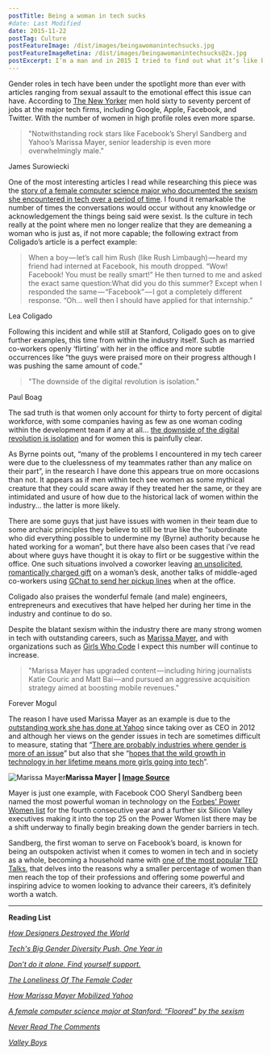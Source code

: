 ```yaml
---
postTitle: Being a woman in tech sucks
#date: Last Modified
date: 2015-11-22
postTag: Culture
postFeatureImage: /dist/images/beingawomanintechsucks.jpg
postFeatureImageRetina: /dist/images/beingawomanintechsucks@2x.jpg
postExcerpt: I’m a man and in 2015 I tried to find out what it’s like being a woman in the tech industry. Are these gender issues really as bad as people think?
---
```


Gender roles in tech have been under the spotlight more than ever with articles ranging from sexual assault to the emotional effect this issue can have. According to [The New Yorker](https://www.newyorker.com/magazine/2014/11/24/valley-boys) men hold sixty to seventy percent of jobs at the major tech firms, including Google, Apple, Facebook, and Twitter. With the number of women in high profile roles even more sparse.

> "Notwithstanding rock stars like Facebook’s Sheryl Sandberg and Yahoo’s Marissa Mayer, senior leadership is even more overwhelmingly male."

James Surowiecki

One of the most interesting articles I read while researching this piece was the [story of a female computer science major who documented the sexism she encountered in tech over a period of time](http://fortune.com/2015/02/17/a-female-computer-science-major-at-stanford-floored-by-the-sexism/). I found it remarkable the number of times the conversations would occur without any knowledge or acknowledgement the things being said were sexist. Is the culture in tech really at the point where men no longer realize that they are demeaning a woman who is just as, if not more capable; the following extract from Coligado’s article is a perfect example:

> When a boy — let’s call him Rush (like Rush Limbaugh) — heard my friend had interned at Facebook, his mouth dropped. “Wow! Facebook! You must be really smart!” He then turned to me and asked the exact same question:What did you do this summer? Except when I responded the same — “Facebook” — I got a completely different response. “Oh… well then I should have applied for that internship.”

Lea Coligado

Following this incident and while still at Stanford, Coligado goes on to give further examples, this time from within the industry itself. Such as married co-workers openly ‘flirting’ with her in the office and more subtle occurrences like “the guys were praised more on their progress although I was pushing the same amount of code.”

> "The downside of the digital revolution is isolation."

Paul Boag

The sad truth is that women only account for thirty to forty percent of digital workforce, with some companies having as few as one woman coding within the development team if any at all... [the downside of the digital revolution is isolation](https://boagworld.com/digital-strategy/alone/) and for women this is painfully clear.

As Byrne points out, “many of the problems I encountered in my tech career were due to the cluelessness of my teammates rather than any malice on their part”, in the research I have done this appears true on more occasions than not. It appears as if men within tech see women as some mythical creature that they could scare away if they treated her the same, or they are intimidated and usure of how due to the historical lack of women within the industry... the latter is more likely.

There are some guys that just have issues with women in their team due to some archaic principles they believe to still be true like the “subordinate who did everything possible to undermine my (Byrne) authority because he hated working for a woman”, but there have also been cases that i’ve read about where guys have thought it is okay to flirt or be suggestive within the office. One such situations involved a coworker leaving [an unsolicited, romantically charged gift](https://www.fastcompany.com/3008216/tracking/minding-gap-how-your-company-can-woo-female-coders) on a woman’s desk, another talks of middle-aged co-workers using [GChat to send her pickup lines](http://fortune.com/2015/02/17/a-female-computer-science-major-at-stanford-floored-by-the-sexism/) when at the office.

Coligado also praises the wonderful female (and male) engineers, entrepreneurs and executives that have helped her during her time in the industry and continue to do so.

Despite the blatant sexism within the industry there are many strong women in tech with outstanding careers, such as [Marissa Mayer](https://www.forbes.com/profile/marissa-mayer/), and with organizations such as [Girls Who Code](http://girlswhocode.com/) I expect this number will continue to increase.

> "Marissa Mayer has upgraded content — including hiring journalists Katie Couric and Matt Bai — and pursued an aggressive acquisition strategy aimed at boosting mobile revenues."

Forever Mogul

The reason I have used Marissa Mayer as an example is due to the [outstanding work she has done at Yahoo](https://www.fastcompany.com/3044281/marissa-mayer) since taking over as CEO in 2012 and although her views on the gender issues in tech are sometimes difficult to measure, stating that “[There are probably industries where gender is more of an issue](http://uk.businessinsider.com/sama-group-ceo-leila-janah-criticizes-marissa-mayers-view-on-gender-in-the-workplace-2015-3?r=US&IR=T)” but also that she “[hopes that the wild growth in technology in her lifetime means more girls going into tech](http://www.makers.com/moments/women-tech)”.

![Marissa Mayer](/dist/images/marissa-mayer.jpg)**Marissa Mayer | [Image Source](https://www.fastcompany.com/3044281/marissa-mayer)**

Mayer is just one example, with Facebook COO Sheryl Sandberg been named the most powerful woman in technology on the [Forbes' Power Women list](https://www.forbes.com/power-women/) for the fourth consecutive year and a further six Silicon Valley executives making it into the top 25 on the Power Women list there may be a shift underway to finally begin breaking down the gender barriers in tech.

Sandberg, the first woman to serve on Facebook’s board, is known for being an outspoken activist when it comes to women in tech and in society as a whole, becoming a household name with [one of the most popular TED Talks](https://www.ted.com/talks/sheryl_sandberg_why_we_have_too_few_women_leaders?language=en), that delves into the reasons why a smaller percentage of women than men reach the top of their professions and offering some powerful and inspiring advice to women looking to advance their careers, it’s definitely worth a watch.

---

**Reading List**

*[How Designers Destroyed the World](http://www.webstock.org.nz/talks/how-designers-destroyed-the-world/)*

*[Tech's Big Gender Diversity Push, One Year in](https://medium.com/@FastCompany/tech-s-big-gender-diversity-push-one-year-in-7a0275b0534c)*

*[Don’t do it alone. Find yourself support.](https://boagworld.com/digital-strategy/alone/)*

*[The Loneliness Of The Female Coder](https://www.fastcompany.com/3008216/the-loneliness-of-the-female-coder)*

*[How Marissa Mayer Mobilized Yahoo](https://www.fastcompany.com/3044281/marissa-mayer)*

*[A female computer science major at Stanford: “Floored” by the sexism](https://fortune.com/2015/02/17/a-female-computer-science-major-at-stanford-floored-by-the-sexism/)*

*[Never Read The Comments](https://medium.com/@saraheadler/never-read-the-comments-9cba93b5712a)*

*[Valley Boys](newyorker.com/magazine/2014/11/24/valley-boys)*
